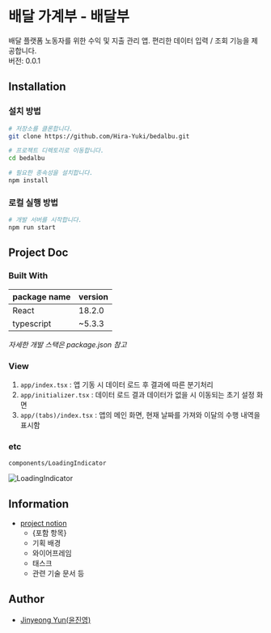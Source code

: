 # 배달 가계부 - 배달부

배달 플랫폼 노동자를 위한 수익 및 지출 관리 앱. 편리한 데이터 입력 / 조회 기능을 제공합니다.  
버전: 0.0.1

<!-- [demo link](https://.....) -->

## Installation

### 설치 방법

```bash
# 저장소를 클론합니다.
git clone https://github.com/Hira-Yuki/bedalbu.git
```

```bash
# 프로젝트 디렉토리로 이동합니다.
cd bedalbu
```

```bash
# 필요한 종속성을 설치합니다.
npm install
```

### 로컬 실행 방법

```bash
# 개발 서버를 시작합니다.
npm run start

```

## Project Doc

### Built With

| package name | version |
| ------------ | ------- |
| React        | 18.2.0  |
| typescript   | ~5.3.3  |

_자세한 개발 스택은 package.json 참고_

### View

<!-- 추후 변경 필요 -->

1. `app/index.tsx` : 앱 기동 시 데이터 로드 후 결과에 따른 분기처리
2. `app/initializer.tsx` : 데이터 로드 결과 데이터가 없을 시 이동되는 초기 설정 화면
3. `app/(tabs)/index.tsx` : 앱의 메인 화면, 현재 날짜를 가져와 이달의 수행 내역을 표시함
  
  
### etc
`components/LoadingIndicator`

![LoadingIndicator](https://github.com/user-attachments/assets/cac811d9-fc2c-4311-9568-96bafd1c9a33)

## Information

- [project notion](https://fiore-sakura.notion.site/RN-9671e9240abf4e0dbccfe2bfe41c10f6?pvs=4)
  - {포함 항목}
  - 기획 배경
  - 와이어프레임
  - 태스크
  - 관련 기술 문서 등

## Author

- [Jinyeong Yun(윤진영)](www.linkedin.com/in/jinyeong-yun-1b995317a)

<!-- # Welcome to your Expo app 👋

This is an [Expo](https://expo.dev) project created with [`create-expo-app`](https://www.npmjs.com/package/create-expo-app).

## Get started

1. Install dependencies

   ```bash
   npm install
   ```

2. Start the app

   ```bash
    npx expo start
   ```

In the output, you'll find options to open the app in a

- [development build](https://docs.expo.dev/develop/development-builds/introduction/)
- [Android emulator](https://docs.expo.dev/workflow/android-studio-emulator/)
- [iOS simulator](https://docs.expo.dev/workflow/ios-simulator/)
- [Expo Go](https://expo.dev/go), a limited sandbox for trying out app development with Expo

You can start developing by editing the files inside the **app** directory. This project uses [file-based routing](https://docs.expo.dev/router/introduction).

## Get a fresh project

When you're ready, run:

```bash
npm run reset-project
```

This command will move the starter code to the **app-example** directory and create a blank **app** directory where you can start developing.

## Learn more

To learn more about developing your project with Expo, look at the following resources:

- [Expo documentation](https://docs.expo.dev/): Learn fundamentals, or go into advanced topics with our [guides](https://docs.expo.dev/guides).
- [Learn Expo tutorial](https://docs.expo.dev/tutorial/introduction/): Follow a step-by-step tutorial where you'll create a project that runs on Android, iOS, and the web.

## Join the community

Join our community of developers creating universal apps.

- [Expo on GitHub](https://github.com/expo/expo): View our open source platform and contribute.
- [Discord community](https://chat.expo.dev): Chat with Expo users and ask questions. -->
